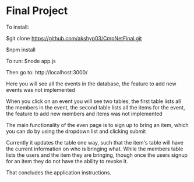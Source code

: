 # Final Project

To install:

  $git clone https://github.com/akshyp03/CmpNetFinal.git

  $npm install

To run:
  $node app.js

Then go to: http://localhost:3000/

Here you will see all the events in the database, the feature to add new events was not implemented

When you click on an event you will see two tables, the first table lists all the members in the event,
the second table lists all the items for the event, the feature to add new members and items was not implemented

The main functionality of the even page is to sign up to bring an item, which you can do by using the dropdown list
and clicking submit

Currently it updates the table one way, such that the item's table will have the current information on who is bringing what.
While the members table lists the users and the item they are bringing, though once the users signup for an item they do not have the
ability to revoke it.

That concludes the application instructions.
